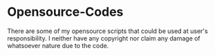 # Opensource-Codes
There are some of my opensource scripts that could be used at user's responsibility. I neither have any copyright nor claim any damage of whatsoever nature due to the code.
